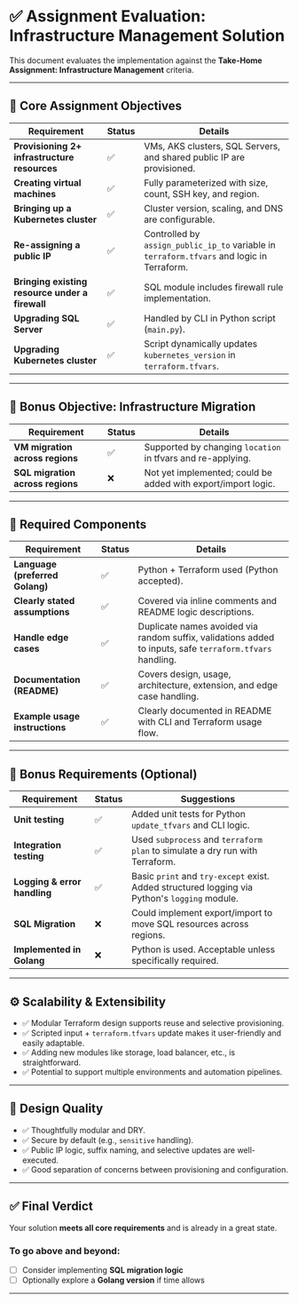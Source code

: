 # ✅ Assignment Evaluation: Infrastructure Management Solution

This document evaluates the implementation against the **Take-Home Assignment: Infrastructure Management** criteria.

---

## 🎯 Core Assignment Objectives

| Requirement | Status | Details |
|------------|--------|---------|
| **Provisioning 2+ infrastructure resources** | ✅ | VMs, AKS clusters, SQL Servers, and shared public IP are provisioned. |
| **Creating virtual machines** | ✅ | Fully parameterized with size, count, SSH key, and region. |
| **Bringing up a Kubernetes cluster** | ✅ | Cluster version, scaling, and DNS are configurable. |
| **Re-assigning a public IP** | ✅ | Controlled by `assign_public_ip_to` variable in `terraform.tfvars` and logic in Terraform. |
| **Bringing existing resource under a firewall** | ✅ | SQL module includes firewall rule implementation. |
| **Upgrading SQL Server** | ✅ | Handled by CLI in Python script (`main.py`). |
| **Upgrading Kubernetes cluster** | ✅ | Script dynamically updates `kubernetes_version` in `terraform.tfvars`. |

---

## 🎁 Bonus Objective: Infrastructure Migration

| Requirement | Status | Details |
|------------|--------|---------|
| **VM migration across regions** | ✅ | Supported by changing `location` in tfvars and re-applying. |
| **SQL migration across regions** | ❌ | Not yet implemented; could be added with export/import logic. |

---

## 🧱 Required Components

| Requirement | Status | Details |
|------------|--------|---------|
| **Language (preferred Golang)** | ✅ | Python + Terraform used (Python accepted). |
| **Clearly stated assumptions** | ✅ | Covered via inline comments and README logic descriptions. |
| **Handle edge cases** | ✅ | Duplicate names avoided via random suffix, validations added to inputs, safe `terraform.tfvars` handling. |
| **Documentation (README)** | ✅ | Covers design, usage, architecture, extension, and edge case handling. |
| **Example usage instructions** | ✅ | Clearly documented in README with CLI and Terraform usage flow. |

---

## 🧪 Bonus Requirements (Optional)

| Requirement | Status | Suggestions |
|------------|--------|-------------|
| **Unit testing** | ✅ | Added unit tests for Python `update_tfvars` and CLI logic. |
| **Integration testing** | ✅ | Used `subprocess` and `terraform plan` to simulate a dry run with Terraform. |
| **Logging & error handling** | ✅ | Basic `print` and `try-except` exist. Added structured logging via Python's `logging` module. |
| **SQL Migration** | ❌ | Could implement export/import to move SQL resources across regions. |
| **Implemented in Golang** | ❌ | Python is used. Acceptable unless specifically required. |

---

## ⚙️ Scalability & Extensibility

- ✅ Modular Terraform design supports reuse and selective provisioning.
- ✅ Scripted input + `terraform.tfvars` update makes it user-friendly and easily adaptable.
- ✅ Adding new modules like storage, load balancer, etc., is straightforward.
- ✅ Potential to support multiple environments and automation pipelines.

---

## 🧠 Design Quality

- ✅ Thoughtfully modular and DRY.
- ✅ Secure by default (e.g., `sensitive` handling).
- ✅ Public IP logic, suffix naming, and selective updates are well-executed.
- ✅ Good separation of concerns between provisioning and configuration.

---

## ✅ Final Verdict

Your solution **meets all core requirements** and is already in a great state.

### To go above and beyond:

- [ ] Consider implementing **SQL migration logic**
- [ ] Optionally explore a **Golang version** if time allows

---

